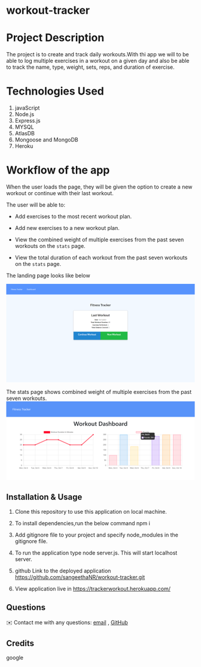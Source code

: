 # workout-tracker

# Project Description
  The project is to create and track daily workouts.With thi app we will to be able to log multiple exercises in a workout on a given day and  also be able to track the name, type, weight, sets, reps, and duration of exercise.

# Technologies Used
 1. javaScript
 2. Node.js
 3. Express.js
 4. MYSQL  
 5. AtlasDB
 6. Mongoose and MongoDB
 7. Heroku

# Workflow of the app

When the user loads the page, they will be given the option to create a new workout or continue with their last workout.

The user will be able to:

  * Add exercises to the most recent workout plan.

  * Add new exercises to a new workout plan.

  * View the combined weight of multiple exercises from the past seven workouts on the `stats` page.

  * View the total duration of each workout from the past seven workouts on the `stats` page.

   The landing page looks like below
    
 <img src="./public/images/landingPage.png" width ="900">

 The stats page shows combined weight of multiple exercises from the past seven workouts.
        <img src="./public/images/statsPage.png" width ="900">



  ## Installation & Usage
1. Clone this repository to use this application on local machine.
2. To install dependencies,run the below command 
      npm i
3. Add gitignore file to your project and specify node_modules in the gitignore file.

4. To run the application type node server.js. This will start localhost server.

5. github Link to the deployed application https://github.com/sangeethaNR/workout-tracker.git
6. View application live in https://trackerworkout.herokuapp.com/




 ## Questions
   ✉️ Contact me with any questions: <a href="mailto:sangeethajadhav123@gmail.com">email</a> , <a href="https://github.com/sangeethaNR">GitHub</a>
   
## Credits
google
